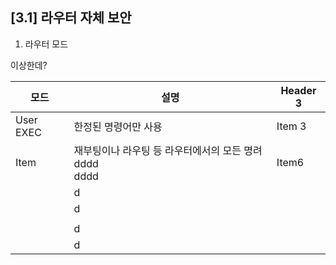 
## [3.1] 라우터 자체 보안

1) 라우터 모드


이상한데?




| 모드        | 설명                                   | Header 3 |
| --------- | ------------------------------------ | -------- |
| User EXEC | 한정된 명령어만 사용                          | Item 3   |
| Item      | 재부팅이나 라우팅 등 라우터에서의 모든 명려dddd<br>dddd | Item6    |
|           | d                                    |          |
|           | d                                    |          |
|           |                                      |          |
|           | d                                    |          |
|           | d                                    |          |
